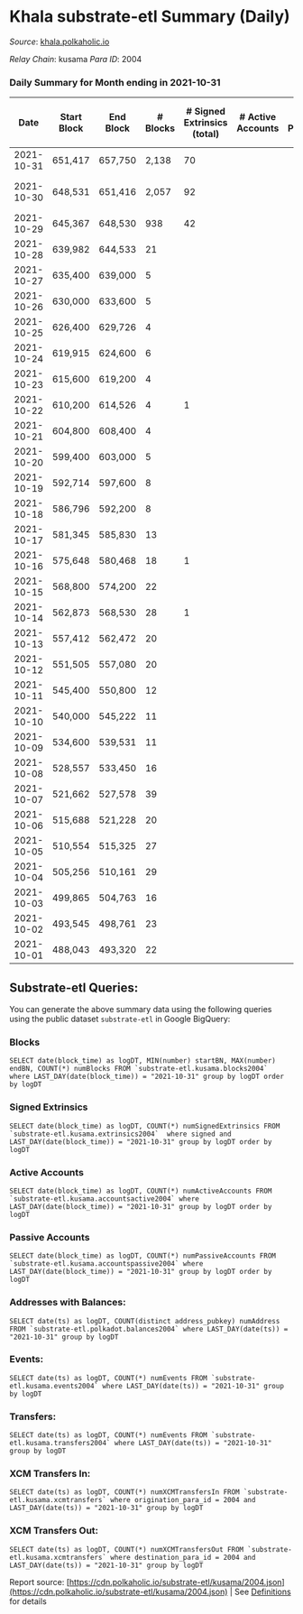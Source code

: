 # Khala substrate-etl Summary (Daily)

_Source_: [khala.polkaholic.io](https://khala.polkaholic.io)

*Relay Chain*: kusama
*Para ID*: 2004



### Daily Summary for Month ending in 2021-10-31


| Date | Start Block | End Block | # Blocks | # Signed Extrinsics (total) | # Active Accounts | # Passive | # New | # Addresses with Balances | # Events | # Transfers | # XCM Transfers In | # XCM Transfers Out | Issues | 
| ---- | ----------- | --------- | -------- | --------------------------- | ----------------- | --------- | ----- | ------------------------- | -------- | ----------- | ------------------ | ------------------- | ------ |
| 2021-10-31 | 651,417 | 657,750 | 2,138 | 70 |  |  |  | 13,214 | 4,411 | 61 ($14,446.91) |   |   |  |
| 2021-10-30 | 648,531 | 651,416 | 2,057 | 92 |  |  |  |  | 4,324 | 81 ($10,047.90) |   |   | 829 missing (28.73%) |
| 2021-10-29 | 645,367 | 648,530 | 938 | 42 |  |  |  |  | 1,928 | 34 ($210.83) |   |   |  |
| 2021-10-28 | 639,982 | 644,533 | 21 |  |  |  |  |  | 49 |   |   |   |  |
| 2021-10-27 | 635,400 | 639,000 | 5 |  |  |  |  |  | 13 |   |   |   |  |
| 2021-10-26 | 630,000 | 633,600 | 5 |  |  |  |  |  | 17 |   |   |   |  |
| 2021-10-25 | 626,400 | 629,726 | 4 |  |  |  |  |  | 14 |   |   |   |  |
| 2021-10-24 | 619,915 | 624,600 | 6 |  |  |  |  |  | 15 |   |   |   |  |
| 2021-10-23 | 615,600 | 619,200 | 4 |  |  |  |  |  | 15 |   |   |   |  |
| 2021-10-22 | 610,200 | 614,526 | 4 | 1 |  |  |  |  | 13 | 1 ($1.37) |   |   |  |
| 2021-10-21 | 604,800 | 608,400 | 4 |  |  |  |  |  | 22 |   |   |   |  |
| 2021-10-20 | 599,400 | 603,000 | 5 |  |  |  |  |  | 13 |   |   |   |  |
| 2021-10-19 | 592,714 | 597,600 | 8 |  |  |  |  |  | 23 |   |   |   |  |
| 2021-10-18 | 586,796 | 592,200 | 8 |  |  |  |  |  | 24 |   |   |   |  |
| 2021-10-17 | 581,345 | 585,830 | 13 |  |  |  |  |  | 33 |   |   |   |  |
| 2021-10-16 | 575,648 | 580,468 | 18 | 1 |  |  |  |  | 43 | 1 ($0.15) |   |   |  |
| 2021-10-15 | 568,800 | 574,200 | 22 |  |  |  |  |  | 46 |   |   |   |  |
| 2021-10-14 | 562,873 | 568,530 | 28 | 1 |  |  |  |  | 62 | 1 ($0.46) |   |   |  |
| 2021-10-13 | 557,412 | 562,472 | 20 |  |  |  |  |  | 54 |   |   |   |  |
| 2021-10-12 | 551,505 | 557,080 | 20 |  |  |  |  |  | 55 |   |   |   |  |
| 2021-10-11 | 545,400 | 550,800 | 12 |  |  |  |  |  | 32 |   |   |   |  |
| 2021-10-10 | 540,000 | 545,222 | 11 |  |  |  |  |  | 27 |   |   |   |  |
| 2021-10-09 | 534,600 | 539,531 | 11 |  |  |  |  |  | 23 |   |   |   |  |
| 2021-10-08 | 528,557 | 533,450 | 16 |  |  |  |  |  | 37 |   |   |   |  |
| 2021-10-07 | 521,662 | 527,578 | 39 |  |  |  |  |  | 87 |   |   |   |  |
| 2021-10-06 | 515,688 | 521,228 | 20 |  |  |  |  |  | 53 |   |   |   |  |
| 2021-10-05 | 510,554 | 515,325 | 27 |  |  |  |  |  | 61 |   |   |   |  |
| 2021-10-04 | 505,256 | 510,161 | 29 |  |  |  |  |  | 59 |   |   |   |  |
| 2021-10-03 | 499,865 | 504,763 | 16 |  |  |  |  |  | 56 |   |   |   |  |
| 2021-10-02 | 493,545 | 498,761 | 23 |  |  |  |  |  | 53 |   |   |   |  |
| 2021-10-01 | 488,043 | 493,320 | 22 |  |  |  |  |  | 45 |   |   |   |  |

## Substrate-etl Queries:
You can generate the above summary data using the following queries using the public dataset `substrate-etl` in Google BigQuery:


### Blocks
```
SELECT date(block_time) as logDT, MIN(number) startBN, MAX(number) endBN, COUNT(*) numBlocks FROM `substrate-etl.kusama.blocks2004`  where LAST_DAY(date(block_time)) = "2021-10-31" group by logDT order by logDT
```


### Signed Extrinsics
```
SELECT date(block_time) as logDT, COUNT(*) numSignedExtrinsics FROM `substrate-etl.kusama.extrinsics2004`  where signed and LAST_DAY(date(block_time)) = "2021-10-31" group by logDT order by logDT
```


### Active Accounts
```
SELECT date(block_time) as logDT, COUNT(*) numActiveAccounts FROM `substrate-etl.kusama.accountsactive2004` where LAST_DAY(date(block_time)) = "2021-10-31" group by logDT order by logDT
```


### Passive Accounts
```
SELECT date(block_time) as logDT, COUNT(*) numPassiveAccounts FROM `substrate-etl.kusama.accountspassive2004` where LAST_DAY(date(block_time)) = "2021-10-31" group by logDT order by logDT
```


### Addresses with Balances:
```
SELECT date(ts) as logDT, COUNT(distinct address_pubkey) numAddress FROM `substrate-etl.polkadot.balances2004` where LAST_DAY(date(ts)) = "2021-10-31" group by logDT
```


### Events:
```
SELECT date(ts) as logDT, COUNT(*) numEvents FROM `substrate-etl.kusama.events2004` where LAST_DAY(date(ts)) = "2021-10-31" group by logDT
```


### Transfers:
```
SELECT date(ts) as logDT, COUNT(*) numEvents FROM `substrate-etl.kusama.transfers2004` where LAST_DAY(date(ts)) = "2021-10-31" group by logDT
```


### XCM Transfers In:
```
SELECT date(ts) as logDT, COUNT(*) numXCMTransfersIn FROM `substrate-etl.kusama.xcmtransfers` where origination_para_id = 2004 and LAST_DAY(date(ts)) = "2021-10-31" group by logDT
```


### XCM Transfers Out:
```
SELECT date(ts) as logDT, COUNT(*) numXCMTransfersOut FROM `substrate-etl.kusama.xcmtransfers` where destination_para_id = 2004 and LAST_DAY(date(ts)) = "2021-10-31" group by logDT
```



Report source: [https://cdn.polkaholic.io/substrate-etl/kusama/2004.json](https://cdn.polkaholic.io/substrate-etl/kusama/2004.json) | See [Definitions](/DEFINITIONS.md) for details
